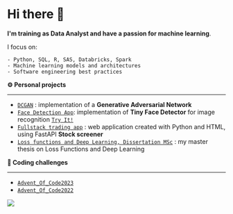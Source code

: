 # Hi there 👋

**I'm training as Data Analyst and have a passion for machine learning**.

I focus on:

    - Python, SQL, R, SAS, Databricks, Spark
    - Machine learning models and architectures
    - Software engineering best practices

<!-- - 💭 Some more: <a href="https://draperkm.github.io/blog" target="_blank">Blog</a> -->


<p align="left" style="font-weight:bold"> ⚙️ <b>Personal projects</b> <p>
    
--- 
* [`DCGAN`](https://github.com/draperkm/DCGAN_Implementation) : implementation of a **Generative Adversarial Network**
* [`Face Detection App`](https://github.com/draperkm/Face_Detection_and_Landmarks_Gender_Emotion_Recognition): implementation of **Tiny Face Detector** for image recognition [`Try It!`](https://draperkm-face-detection-app.netlify.app/)
* [`Fullstack trading app`](https://full-trading-app.onrender.com/) : web application created with Python and HTML, using FastAPI **Stock screener**
* [`Loss functions and Deep Learning, Dissertation MSc`](https://github.com/draperkm/MSc_Dissertation_2021-22/tree/main) : my master thesis on Loss Functions and Deep Learning

<p align="left" style="font-weight:bold"> 🌲 <b>Coding challenges</b> <p>
    
---
* [`Advent_Of_Code2023`](https://github.com/draperkm/Advent_Programming_2023)
* [`Advent_Of_Code2022`](https://github.com/draperkm/Advent_Programming_2022)

<!--
**draperkm/draperkm** is a ✨ _special_ ✨ repository because its `README.md` (this file) appears on your GitHub profile.

Here are some ideas to get you started:

- 🔭 I’m currently working on ...
- 🌱 I’m currently learning ...
- 👯 I’m looking to collaborate on ...
- 🤔 I’m looking for help with ...
- 💬 Ask me about ...
- 📫 How to reach me: ...
- 😄 Pronouns: ...
- ⚡ Fun fact: ...
-->

<!-- 
The following line is the COUNTER: please refer to : https://github.com/antonkomarev/github-profile-views-counter
-->

![](https://komarev.com/ghpvc/?username=draperkm)

